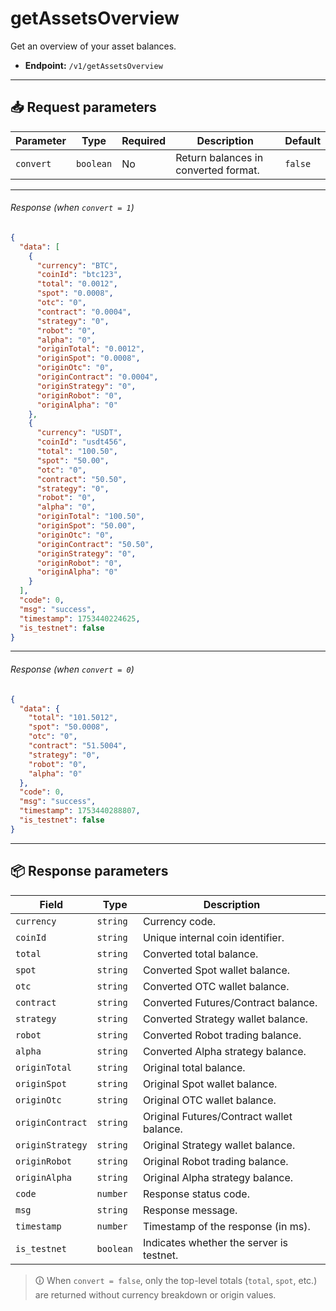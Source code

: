# getAssetsOverview

Get an overview of your asset balances.

- **Endpoint:** `/v1/getAssetsOverview`

---

## 📥 Request parameters

| **Parameter** | **Type**  | **Required** | **Description**                       | **Default** |
|---------------|-----------|--------------|---------------------------------------|-------------|
| `convert`     | `boolean` | No           | Return balances in converted format. | `false`     |

---

###### Response (when `convert = 1`)

```json
{
  "data": [
    {
      "currency": "BTC",
      "coinId": "btc123",
      "total": "0.0012",
      "spot": "0.0008",
      "otc": "0",
      "contract": "0.0004",
      "strategy": "0",
      "robot": "0",
      "alpha": "0",
      "originTotal": "0.0012",
      "originSpot": "0.0008",
      "originOtc": "0",
      "originContract": "0.0004",
      "originStrategy": "0",
      "originRobot": "0",
      "originAlpha": "0"
    },
    {
      "currency": "USDT",
      "coinId": "usdt456",
      "total": "100.50",
      "spot": "50.00",
      "otc": "0",
      "contract": "50.50",
      "strategy": "0",
      "robot": "0",
      "alpha": "0",
      "originTotal": "100.50",
      "originSpot": "50.00",
      "originOtc": "0",
      "originContract": "50.50",
      "originStrategy": "0",
      "originRobot": "0",
      "originAlpha": "0"
    }
  ],
  "code": 0,
  "msg": "success",
  "timestamp": 1753440224625,
  "is_testnet": false
}
```

---

###### Response (when `convert = 0`)

```json
{
  "data": {
    "total": "101.5012",
    "spot": "50.0008",
    "otc": "0",
    "contract": "51.5004",
    "strategy": "0",
    "robot": "0",
    "alpha": "0"
  },
  "code": 0,
  "msg": "success",
  "timestamp": 1753440288807,
  "is_testnet": false
}
```

---

## 📦 Response parameters

| **Field**            | **Type**   | **Description**                            |
|----------------------|------------|--------------------------------------------|
| `currency`           | `string`   | Currency code.                             |
| `coinId`             | `string`   | Unique internal coin identifier.           |
| `total`              | `string`   | Converted total balance.                   |
| `spot`               | `string`   | Converted Spot wallet balance.             |
| `otc`                | `string`   | Converted OTC wallet balance.              |
| `contract`           | `string`   | Converted Futures/Contract balance.        |
| `strategy`           | `string`   | Converted Strategy wallet balance.         |
| `robot`              | `string`   | Converted Robot trading balance.           |
| `alpha`              | `string`   | Converted Alpha strategy balance.          |
| `originTotal`        | `string`   | Original total balance.                    |
| `originSpot`         | `string`   | Original Spot wallet balance.              |
| `originOtc`          | `string`   | Original OTC wallet balance.               |
| `originContract`     | `string`   | Original Futures/Contract wallet balance.  |
| `originStrategy`     | `string`   | Original Strategy wallet balance.          |
| `originRobot`        | `string`   | Original Robot trading balance.            |
| `originAlpha`        | `string`   | Original Alpha strategy balance.           |
| `code`               | `number`   | Response status code.                      |
| `msg`                | `string`   | Response message.                          |
| `timestamp`          | `number`   | Timestamp of the response (in ms).         |
| `is_testnet`         | `boolean`  | Indicates whether the server is testnet.   |

> 🛈 When `convert = false`, only the top-level totals (`total`, `spot`, etc.) are returned without currency breakdown or origin values.
